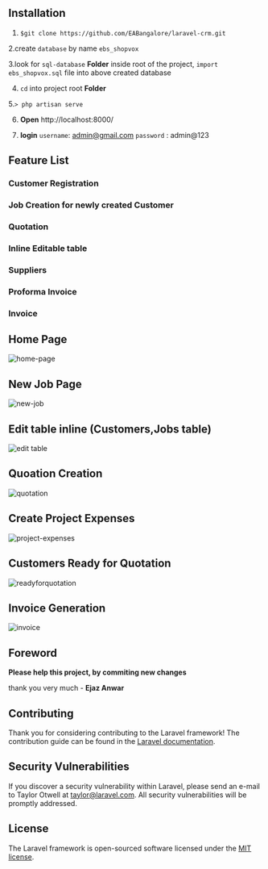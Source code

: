 ## Installation

1. `$git clone https://github.com/EABangalore/laravel-crm.git`


2.create `database` by name `ebs_shopvox`

3.look for `sql-database` **Folder** inside root of the project, `import ebs_shopvox.sql` file into above created database

4. `cd` into project root **Folder**

5.`> php artisan serve`

6. **Open** http://localhost:8000/

7. **login** `username`: admin@gmail.com  `password` : admin@123


## Feature List

### Customer Registration

### Job Creation for newly created Customer

### Quotation

### Inline Editable table

### Suppliers

### Proforma Invoice

### Invoice
     

## Home Page

![home-page](https://user-images.githubusercontent.com/21359377/42408782-cb5e93b0-81ee-11e8-825f-e77e783c7e85.png)

## New Job Page

![new-job](https://user-images.githubusercontent.com/21359377/42408921-1120cce6-81f0-11e8-8d98-2e7717cbe2dc.png)

## Edit table inline (Customers,Jobs table)

![edit table](https://user-images.githubusercontent.com/21359377/42408954-938e905a-81f0-11e8-8b94-eef04651d4d4.png)

## Quoation Creation

![quotation](https://user-images.githubusercontent.com/21359377/42408989-fedf4b60-81f0-11e8-9219-970861b57778.png)

## Create Project Expenses

![project-expenses](https://user-images.githubusercontent.com/21359377/42409015-93912e4a-81f1-11e8-9c2c-cc5acc065719.png)

## Customers Ready for Quotation

![readyforquotation](https://user-images.githubusercontent.com/21359377/42409065-25738b6e-81f2-11e8-9787-a6dfaafb620d.png)

## Invoice Generation

![invoice](https://user-images.githubusercontent.com/21359377/42409079-7bf015b6-81f2-11e8-9dad-5d5555f3852c.png)

## Foreword

**Please help this project, by commiting new changes**

thank you very much  - **Ejaz Anwar**



## Contributing

Thank you for considering contributing to the Laravel framework! The contribution guide can be found in the [Laravel documentation](http://laravel.com/docs/contributions).

## Security Vulnerabilities

If you discover a security vulnerability within Laravel, please send an e-mail to Taylor Otwell at taylor@laravel.com. All security vulnerabilities will be promptly addressed.

## License

The Laravel framework is open-sourced software licensed under the [MIT license](http://opensource.org/licenses/MIT).
